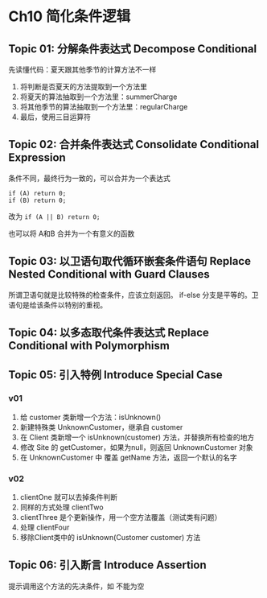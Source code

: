 # Ch10 简化条件逻辑

## Topic 01: 分解条件表达式 Decompose Conditional
先读懂代码：夏天跟其他季节的计算方法不一样

1. 将判断是否夏天的方法提取到一个方法里
1. 将夏天的算法抽取到一个方法里：summerCharge
1. 将其他季节的算法抽取到一个方法里：regularCharge
1. 最后，使用三目运算符

## Topic 02: 合并条件表达式 Consolidate Conditional Expression
条件不同，最终行为一致的，可以合并为一个表达式

`if (A) return 0; `   
`if (B) return 0;`

改为 `if (A || B) return 0;`

也可以将 A和B 合并为一个有意义的函数

## Topic 03: 以卫语句取代循环嵌套条件语句 Replace Nested Conditional with Guard Clauses
所谓卫语句就是比较特殊的检查条件，应该立刻返回。
if-else 分支是平等的。卫语句是给该条件以特别的重视。

## Topic 04: 以多态取代条件表达式 Replace Conditional with Polymorphism
## Topic 05: 引入特例 Introduce Special Case
### v01
1. 给 customer 类新增一个方法：isUnknown()
1. 新建特殊类 UnknownCustomer，继承自 customer 
1. 在 Client 类新增一个 isUnknown(customer) 方法，并替换所有检查的地方
1. 修改 Site 的 getCustomer，如果为null，则返回 UnknownCustomer 对象
1. 在 UnknownCustomer 中 覆盖 getName 方法，返回一个默认的名字
### v02
1. clientOne 就可以去掉条件判断
1. 同样的方式处理 clientTwo
1. clientThree 是个更新操作，用一个空方法覆盖（测试类有问题）
1. 处理 clientFour
1. 移除Client类中的 isUnknown(Customer customer) 方法

## Topic 06: 引入断言 Introduce Assertion
提示调用这个方法的先决条件，如 不能为空

 

